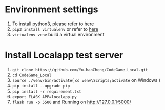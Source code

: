 # Environment settings
1. To install python3, please refer to [here](https://realpython.com/installing-python/) 
2. `pip3 install virtualenv` or refer to [here](https://packaging.python.org/tutorials/installing-packages/#creating-virtual-environments)
3. `virtualenv venv` build a virtual environment

# Install Localapp test server
1. `git clone https://github.com/Yu-hanCheng/CodeGame_Local.git`
2. `cd CodeGame_Local`
1. `source ./venv/bin/activate`( `cd venv\Scripts;activate` on Windows )
3. `pip install --upgrade pip`
4. `pip install -r requirement.txt`
6. `export FLASK_APP=localapp.py`
5. `flask run -p 5500` and Running on http://127.0.0.1:5000/
